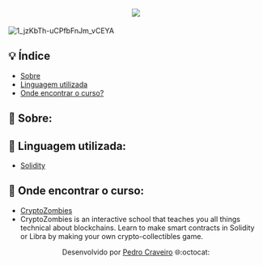 <!-- HTML -->
<h1 align="center">
    <img src="https://ik.imagekit.io/elankfmjpxmn/Design_sem_nome_owtJRgf7Y.gif?updatedAt=1639443153973"> <!-- URL da imagen -->
</h1>

![1_jzKbTh-uCPfbFnJm_vCEYA](https://user-images.githubusercontent.com/79882049/148589079-bc1bba36-66df-4be5-8a82-044e1c2ccabb.jpeg)


## 💡 Índice

- [Sobre](#-sobre)
- [Linguagem utilizada](#-Linguagem-utilizada)
- [Onde encontrar o curso?](#-onde-encontrar-o-curso)

## 📑 Sobre: 

<!-- O projeto **Contratos Inteligentes: Programação Solidity para Ethereum** é um curso da linguagem de programação Solidity - totalmente gratuito e em português -, que foi ministrado pelos professores **Rafael Nasser e Ronnie Paskin**, membros da **ECOA PUCRIO** na plataforma da **Udemy**.  -->

## 📑 Linguagem utilizada:

- [Solidity](https://soliditylang.org/)

## 📑 Onde encontrar o curso:

- [CryptoZombies](https://cryptozombies.io/)
- CryptoZombies is an interactive school that teaches you all things technical about blockchains. Learn to make smart contracts in Solidity or Libra by making your own crypto-collectibles game.

<p align="center">Desenvolvido por <a href ="https://www.linkedin.com/in/pecraveiro/">Pedro Craveiro</a> 🌐:octocat:</p>
